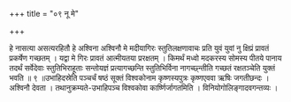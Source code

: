 +++
title = "०९ नू मे"

+++

हे नासत्या असत्यरहितौ हे अश्विना अश्विनौ मे मदीयागिरः स्तुतिलक्षणावाचः प्रति युवं युवां नु क्षिप्रं प्रावतं प्रकर्षेण गच्छतम् । यद्वा मे गिरः प्रावतं आत्मीयतया प्ररक्षतम् । किमर्थं मध्वो मदकरस्य सोमस्य पीतये पानाय तदर्थं सर्वेदेवाः स्तुतिभिराहूताः सन्तोयज्ञं प्रत्यागच्छन्ति स्तुतिभिर्विना नागच्छ्न्तीति गच्छतं रक्षतञ्चेति युक्तं भवति ॥ ९ ॥उभाहिदस्रेति पञ्चर्चं षष्ठं सूक्तं विश्वकोनाम कृष्णस्यपुत्रः कृष्णएववा ऋषिः जगतीछन्दः । अश्विनौ देवता । तथानुक्रम्यते-उभाहिपञ्च विश्वकोवा कार्ष्णिर्जागतमिति । विनियोगोलिङ्गादवगन्तव्यः ।